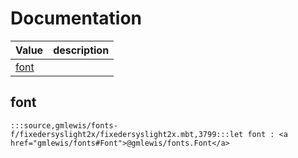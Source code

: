 # Documentation
|Value|description|
|---|---|
|[font](#font)||

## font

```moonbit
:::source,gmlewis/fonts-f/fixedersyslight2x/fixedersyslight2x.mbt,3799:::let font : <a href="gmlewis/fonts#Font">@gmlewis/fonts.Font</a>
```

